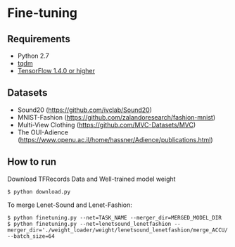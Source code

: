 # Fine-tuning
## Requirements
- Python 2.7
- [tqdm](https://github.com/tqdm/tqdm)
- [TensorFlow 1.4.0 or higher](https://github.com/tensorflow/tensorflow)

## Datasets
- Sound20 (https://github.com/ivclab/Sound20)
- MNIST-Fashion (https://github.com/zalandoresearch/fashion-mnist)
- Multi-View Clothing (https://github.com/MVC-Datasets/MVC)
- The OUI-Adience (https://www.openu.ac.il/home/hassner/Adience/publications.html)

## How to run
Download TFRecords Data and Well-trained model weight

    $ python download.py

To merge Lenet-Sound and Lenet-Fashion:
    
    $ python finetuning.py --net=TASK_NAME --merger_dir=MERGED_MODEL_DIR
    $ python finetuning.py --net=lenetsound_lenetfashion --merger_dir='./weight_loader/weight/lenetsound_lenetfashion/merge_ACCU/' --batch_size=64

